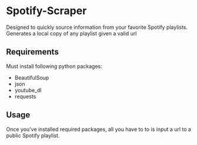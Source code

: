 # Spotify-Scraper
Designed to quickly source information from your favorite Spotify playlists. Generates a local copy of any playlist given a valid url

## Requirements
Must install following python packages:

* BeautifulSoup
* json
* youtube_dl
* requests

## Usage
Once you've installed required packages, all you have to to is input a url to a public Spotify playlist.
